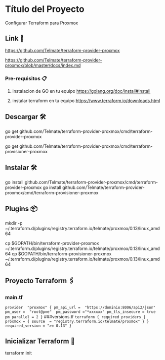 # Título del Proyecto

Configurar Terraform para Proxmox

## Link 🚀

https://github.com/Telmate/terraform-provider-proxmox

https://github.com/Telmate/terraform-provider-proxmox/blob/master/docs/index.md

### Pre-requisitos 📋

1. instalacion de GO en tu equipo
   https://golang.org/doc/install#install

2. instalar terraform en tu equipo
   https://www.terraform.io/downloads.html


## Descargar 🛠️
go get github.com/Telmate/terraform-provider-proxmox/cmd/terraform-provider-proxmox

go get github.com/Telmate/terraform-provider-proxmox/cmd/terraform-provisioner-proxmox

## Instalar 🛠️
go install github.com/Telmate/terraform-provider-proxmox/cmd/terraform-provider-proxmox
go install github.com/Telmate/terraform-provider-proxmox/cmd/terraform-provisioner-proxmox

## Plugins 📦
mkdir -p ~/.terraform.d/plugins/registry.terraform.io/telmate/proxmox/0.13/linux_amd64

cp $GOPATH/bin/terraform-provider-proxmox ~/.terraform.d/plugins/registry.terraform.io/telmate/proxmox/0.13/linux_amd64
cp $GOPATH/bin/terraform-provisioner-proxmox ~/.terraform.d/plugins/registry.terraform.io/telmate/proxmox/0.13/linux_amd64

## Proyecto Terraform 🖇️
 ### main.tf
`
 provider  "proxmox" {
    pm_api_url =  "https://dominio:8006/api2/json" 
    pm_user =  "root@pve" 
    pm_password ="*xxxxxx"
    pm_tls_insecure = true
    pm_parallel = 2
}
`
 ###versions.tf
`
terraform {
  required_providers {
    proxmox = {
      source  = "registry.terraform.io/telmate/proxmox"
    }
  }
  required_version = ">= 0.13"
}
`

## Inicializar Terraform 🔩

terraform init
